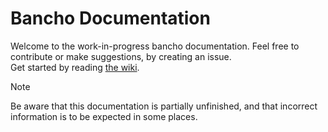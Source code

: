 # Bancho Documentation

Welcome to the work-in-progress bancho documentation. Feel free to contribute or make suggestions, by creating an issue.  
Get started by reading [the wiki](https://github.com/Lekuruu/bancho-documentation/wiki).

> [!NOTE]
> Be aware that this documentation is partially unfinished, and that incorrect information is to be expected in some places.
